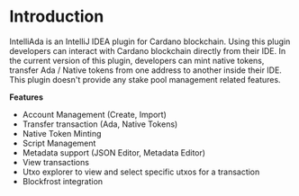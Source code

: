 # Introduction

IntelliAda is an IntelliJ IDEA plugin for Cardano blockchain. Using this plugin developers can interact with Cardano blockchain directly from their IDE. In the current version of this plugin, developers can mint native tokens, transfer Ada / Native tokens from one address to another inside their IDE. This plugin doesn't provide any stake pool management related features.

**Features** 

* Account Management \(Create, Import\) 
* Transfer transaction \(Ada, Native Tokens\) 
* Native Token Minting 
* Script Management
*  Metadata support \(JSON Editor, Metadata Editor\)
*  View transactions
*  Utxo explorer to view and select specific utxos for a transaction
*  Blockfrost integration



